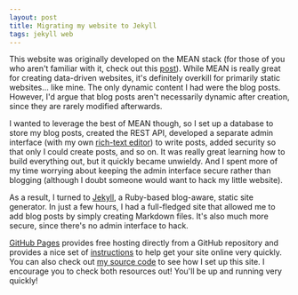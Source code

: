 ```yaml
---
layout: post
title: Migrating my website to Jekyll
tags: jekyll web
---
```


This website was originally developed on the MEAN stack (for those of you who aren't familiar with it, check out this <a href="/blog/2013/12/30/the-mean-stack">post</a>). While MEAN is really great for creating data-driven websites, it's definitely overkill for primarily static websites... like mine. The only dynamic content I had were the blog posts. However, I'd argue that blog posts aren't necessarily dynamic after creation, since they are rarely modified afterwards.

I wanted to leverage the best of MEAN though, so I set up a database to store my blog posts, created the REST API, developed a separate admin interface (with my own <a href="http://drejkim.github.io/rte-angular">rich-text editor</a>) to write posts, added security so that only I could create posts, and so on. It was really great learning how to build everything out, but it quickly became unwieldy. And I spent more of my time worrying about keeping the admin interface secure rather than blogging (although I doubt someone would want to hack my little website).

As a result, I turned to <a href="http://jekyllrb.com" target="_blank">Jekyll</a>, a Ruby-based blog-aware, static site generator. In just a few hours, I had a full-fledged site that allowed me to add blog posts by simply creating Markdown files. It's also much more secure, since there's no admin interface to hack.

<a href="https://pages.github.com" target="_blank">GitHub Pages</a> provides free hosting directly from a GitHub repository and provides a nice set of <a href="https://help.github.com/articles/using-jekyll-with-pages" target="_blank">instructions</a> to help get your site online very quickly. You can also check out <a href="https://github.com/drejkim/drejkim.github.io">my source code</a> to see how I set up this site. I encourage you to check both resources out! You'll be up and running very quickly!
